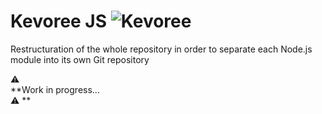 # Kevoree JS ![Kevoree](http://editor.kevoree.org/images/logo.png)

Restructuration of the whole repository in order to separate each Node.js module into its own Git repository

:warning:  
**Work in progress...  
:warning:
**
